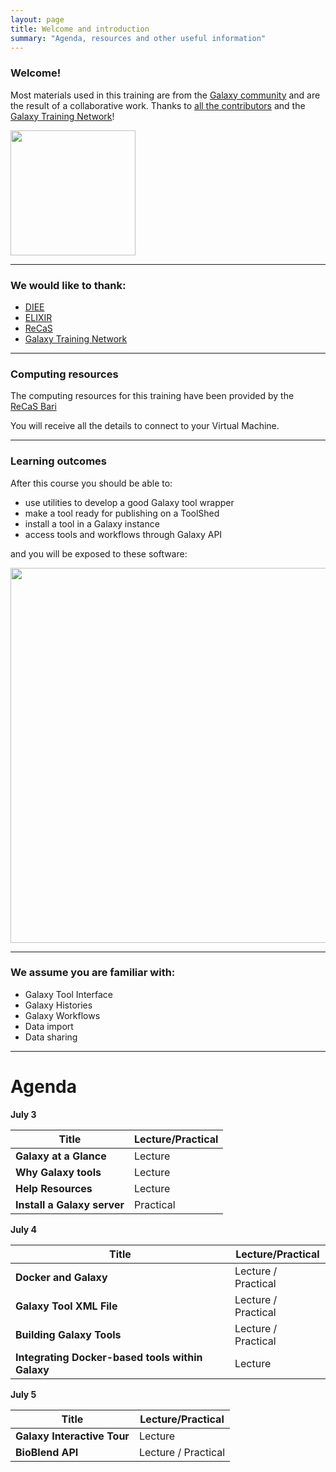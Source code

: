 ```yaml
---
layout: page
title: Welcome and introduction
summary: "Agenda, resources and other useful information"
---
```


### Welcome!

Most materials used in this training are from the [Galaxy community](https://github.com/galaxyproject/training-material)  and are 
the result of a collaborative work. Thanks to [all the contributors](https://github.com/galaxyproject/training-material/graphs/contributors) and the [Galaxy Training Network](https://galaxyproject.org/teach/gtn/)!

<img src="{{site.url}}/images/GTN.png" width="200">

---
### We would like to thank:

- [DIEE](http://dipartimenti.unica.it/ingegneriaelettricaedelettronica//)
- [ELIXIR](http://elixir-italy.org/)
- [ReCaS](https://www.recas-bari.it)
- [Galaxy Training Network](https://galaxyproject.org/teach/gtn/)

---
### Computing resources

The computing resources for this training have been provided by the<br> [ReCaS Bari](https://www.recas-bari.it)

You will receive all the details to connect to your Virtual Machine.

---
### Learning outcomes

After this course you should be able to:

- use utilities to develop a good Galaxy tool wrapper
- make a tool ready for publishing on a ToolShed
- install a tool in a Galaxy instance
- access tools and workflows through Galaxy API

and you will be exposed to these software:

<img src="{{site.url}}/images/01_logos.png" width="600">


---
### We assume you are familiar with:

- Galaxy Tool Interface
- Galaxy Histories
- Galaxy Workflows
- Data import
- Data sharing

---
# Agenda

**July 3**

Title | Lecture/Practical
------|-------------------
**Galaxy at a Glance** | Lecture
**Why Galaxy tools** | Lecture
**Help Resources** | Lecture
**Install a Galaxy server** | Practical

**July 4**

Title | Lecture/Practical
------|-------------------
**Docker and Galaxy** | Lecture / Practical
**Galaxy Tool XML File** | Lecture / Practical
**Building Galaxy Tools** | Lecture / Practical
**Integrating Docker-based tools within Galaxy** | Lecture 

**July 5**

Title | Lecture/Practical
------|-------------------
**Galaxy Interactive Tour** | Lecture
**BioBlend API** | Lecture / Practical



